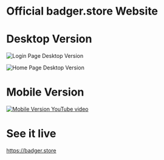 # Official badger.store Website

# Desktop Version

![Login Page Desktop Version](https://i.gyazo.com/d274e333e38345a6db33a7b942f6e008.png)

![Home Page Desktop Version](https://i.gyazo.com/493469ea422852335a2608d050a230ac.png)

# Mobile Version

[![Mobile Version YouTube video](https://img.youtube.com/vi/In9L0MPfwUQ/0.jpg)](https://www.youtube.com/watch?v=In9L0MPfwUQ)

# See it live
https://badger.store

